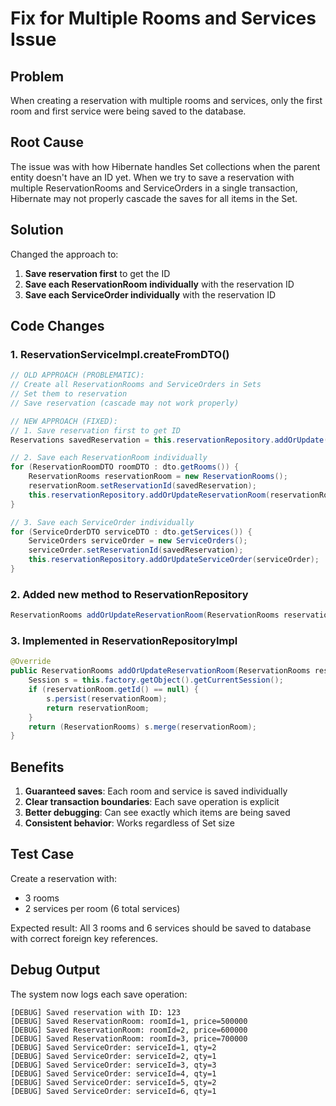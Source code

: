 # Fix for Multiple Rooms and Services Issue

## Problem
When creating a reservation with multiple rooms and services, only the first room and first service were being saved to the database.

## Root Cause
The issue was with how Hibernate handles Set collections when the parent entity doesn't have an ID yet. When we try to save a reservation with multiple ReservationRooms and ServiceOrders in a single transaction, Hibernate may not properly cascade the saves for all items in the Set.

## Solution
Changed the approach to:

1. **Save reservation first** to get the ID
2. **Save each ReservationRoom individually** with the reservation ID
3. **Save each ServiceOrder individually** with the reservation ID

## Code Changes

### 1. ReservationServiceImpl.createFromDTO()
```java
// OLD APPROACH (PROBLEMATIC):
// Create all ReservationRooms and ServiceOrders in Sets
// Set them to reservation
// Save reservation (cascade may not work properly)

// NEW APPROACH (FIXED):
// 1. Save reservation first to get ID
Reservations savedReservation = this.reservationRepository.addOrUpdate(reservation);

// 2. Save each ReservationRoom individually
for (ReservationRoomDTO roomDTO : dto.getRooms()) {
    ReservationRooms reservationRoom = new ReservationRooms();
    reservationRoom.setReservationId(savedReservation);
    this.reservationRepository.addOrUpdateReservationRoom(reservationRoom);
}

// 3. Save each ServiceOrder individually  
for (ServiceOrderDTO serviceDTO : dto.getServices()) {
    ServiceOrders serviceOrder = new ServiceOrders();
    serviceOrder.setReservationId(savedReservation);
    this.reservationRepository.addOrUpdateServiceOrder(serviceOrder);
}
```

### 2. Added new method to ReservationRepository
```java
ReservationRooms addOrUpdateReservationRoom(ReservationRooms reservationRoom);
```

### 3. Implemented in ReservationRepositoryImpl
```java
@Override
public ReservationRooms addOrUpdateReservationRoom(ReservationRooms reservationRoom) {
    Session s = this.factory.getObject().getCurrentSession();
    if (reservationRoom.getId() == null) {
        s.persist(reservationRoom);
        return reservationRoom;
    }
    return (ReservationRooms) s.merge(reservationRoom);
}
```

## Benefits

1. **Guaranteed saves**: Each room and service is saved individually
2. **Clear transaction boundaries**: Each save operation is explicit
3. **Better debugging**: Can see exactly which items are being saved
4. **Consistent behavior**: Works regardless of Set size

## Test Case
Create a reservation with:
- 3 rooms
- 2 services per room (6 total services)

Expected result: All 3 rooms and 6 services should be saved to database with correct foreign key references.

## Debug Output
The system now logs each save operation:
```
[DEBUG] Saved reservation with ID: 123
[DEBUG] Saved ReservationRoom: roomId=1, price=500000
[DEBUG] Saved ReservationRoom: roomId=2, price=600000  
[DEBUG] Saved ReservationRoom: roomId=3, price=700000
[DEBUG] Saved ServiceOrder: serviceId=1, qty=2
[DEBUG] Saved ServiceOrder: serviceId=2, qty=1
[DEBUG] Saved ServiceOrder: serviceId=3, qty=3
[DEBUG] Saved ServiceOrder: serviceId=4, qty=1
[DEBUG] Saved ServiceOrder: serviceId=5, qty=2
[DEBUG] Saved ServiceOrder: serviceId=6, qty=1
```

